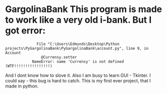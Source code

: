 # GargolinaBank This program is made to work like a very old i-bank. But I got error:
                  File "C:\Users\Edmunds\Desktop\Python projects\PyGargolinaBank\PyGargolinaBank\account.py", line 9, in Account
                    @Currensy.setter
                NameError: name 'Currensy' is not defined (WTF!!!!!!!!!!!!!!!!)
   
   And I dont know how to slove it. Also I am busy to learn GUI - Tkinter. I could say - this bug is hard to catch. This is my first ever 
   project, that I made in python. 
